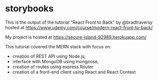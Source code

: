 # storybooks

This is the output of the tutorial "React Front to Back" by @bradtraversy hosted at https://www.udemy.com/course/modern-react-front-to-back/

My project is hosted at https://secure-island-92989.herokuapp.com/

This tutorial covered the MERN stack with focus on:
- creation of REST API using Node.js, 
- interface with MongoDB using mongoose, 
- creation of routes using express.Router
- creation of a front-end client using React and React Context
